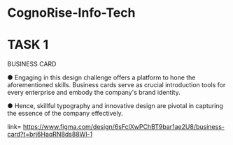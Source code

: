 # CognoRise-Info-Tech

# TASK 1
BUSINESS CARD

● Engaging in this design challenge offers a platform to hone the aforementioned
skills. Business cards serve as crucial introduction tools for every enterprise and
embody the company's brand identity.

● Hence, skillful typography and innovative design are pivotal in capturing the
essence of the company effectively.


link= https://www.figma.com/design/6sFclXwPChBT9bar1ae2U8/business-card?t=brj6HaqRN8ds88Wl-1

